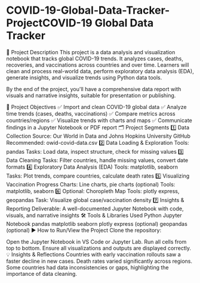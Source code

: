 # COVID-19-Global-Data-Tracker-ProjectCOVID-19 Global Data Tracker
📌 Project Description
This project is a data analysis and visualization notebook that tracks global COVID-19 trends. It analyzes cases, deaths, recoveries, and vaccinations across countries and over time. Learners will clean and process real-world data, perform exploratory data analysis (EDA), generate insights, and visualize trends using Python data tools.

By the end of the project, you'll have a comprehensive data report with visuals and narrative insights, suitable for presentation or publishing.

🎯 Project Objectives
✅ Import and clean COVID-19 global data
✅ Analyze time trends (cases, deaths, vaccinations)
✅ Compare metrics across countries/regions
✅ Visualize trends with charts and maps
✅ Communicate findings in a Jupyter Notebook or PDF report
🗂️ Project Segments
1️⃣ Data Collection
Source: Our World in Data and Johns Hopkins University GitHub
Recommended: owid-covid-data.csv
2️⃣ Data Loading & Exploration
Tools: pandas
Tasks: Load data, inspect structure, check for missing values
3️⃣ Data Cleaning
Tasks: Filter countries, handle missing values, convert date formats
4️⃣ Exploratory Data Analysis (EDA)
Tools: matplotlib, seaborn
Tasks: Plot trends, compare countries, calculate death rates
5️⃣ Visualizing Vaccination Progress
Charts: Line charts, pie charts (optional)
Tools: matplotlib, seaborn
6️⃣ Optional: Choropleth Map
Tools: plotly express, geopandas
Task: Visualize global case/vaccination density
7️⃣ Insights & Reporting
Deliverable: A well-documented Jupyter Notebook with code, visuals, and narrative insights
🛠️ Tools & Libraries Used
Python
Jupyter Notebook
pandas
matplotlib
seaborn
plotly express (optional)
geopandas (optional)
▶️ How to Run/View the Project
Clone the repository:

Open the Jupyter Notebook in VS Code or Jupyter Lab.
Run all cells from top to bottom.
Ensure all visualizations and outputs are displayed correctly.
💡 Insights & Reflections
Countries with early vaccination rollouts saw a faster decline in new cases.
Death rates varied significantly across regions.
Some countries had data inconsistencies or gaps, highlighting the importance of data cleaning.
